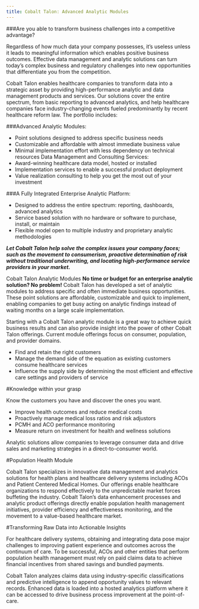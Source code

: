 ```yaml
---
title: Cobalt Talon: Advanced Analytic Modules
---
```


###Are you able to transform business challenges into a competitive advantage?

Regardless of how much data your company possesses, it’s useless unless it leads to meaningful information which enables positive business outcomes. Effective data management and analytic solutions can turn today’s complex business and regulatory challenges into new opportunities that differentiate you from the competition.

Cobalt Talon enables healthcare companies to transform data into a strategic asset by providing high-performance analytic and data management products and services. Our solutions cover the entire spectrum, from basic reporting to advanced analytics, and help healthcare companies face industry-changing events fueled predominantly by recent healthcare reform law. The portfolio includes:

###Advanced Analytic Modules:

* Point solutions designed to address specific business needs
* Customizable and affordable with almost immediate business value
* Minimal implementation effort with less dependency on technical resources Data Management and Consulting Services:
* Award-winning healthcare data model, hosted or installed
* Implementation services to enable a successful product deployment
* Value realization consulting to help you get the most out of your investment

###A Fully Integrated Enterprise Analytic Platform:

* Designed to address the entire spectrum: reporting, dashboards, advanced analytics
* Service based solution with no hardware or software to purchase, install, or maintain
* Flexible model open to multiple industry and proprietary analytic methodologies


___Let Cobalt Talon help solve the complex issues your company faces; such as the movement to consumerism, proactive determination of risk without traditional underwriting, and locating high-performance service providers in your market.___


Cobalt Talon Analytic Modules
__No time or budget for an enterprise analytic solution? No problem!__ Cobalt Talon has developed a set of analytic modules to address specific and often immediate business opportunities. These point solutions are affordable, customizable and quick to implement, enabling companies to get busy acting on analytic findings instead of waiting months on a large scale implementation.

Starting with a Cobalt Talon analytic module is a great way to achieve quick business results and can also provide insight into the power of other Cobalt Talon offerings. Current module offerings focus on consumer, population, and provider domains.

* Find and retain the right customers
* Manage the demand side of the equation as existing customers consume healthcare services
* Influence the supply side by determining the most efficient and effective care settings and providers of service

#Knowledge within your grasp

Know the customers you have and discover the ones you want.
* Improve health outcomes and reduce medical costs
* Proactively manage medical loss ratios and risk adjustors
* PCMH and ACO performance monitoring
* Measure return on investment for health and wellness solutions

Analytic solutions allow companies to leverage consumer data and drive sales and marketing strategies in a direct-to-consumer world.

#Population Health Module

Cobalt Talon specializes in innovative data management and analytics solutions for health plans and healthcare delivery systems including ACOs and Patient Centered Medical Homes. Our offerings enable healthcare organizations to respond effectively to the unpredictable market forces buffeting the industry.
Cobalt Talon’s data enhancement processes and analytic product offerings directly enable population health management initiatives, provider efficiency and effectiveness monitoring, and the movement to a value-based healthcare market.

#Transforming Raw Data into Actionable Insights

For healthcare delivery systems, obtaining and integrating data pose major challenges to improving patient experience and outcomes across the continuum of care. To be successful, ACOs and other entities that perform population health management must rely on paid claims data to achieve financial incentives from shared savings and bundled payments.

Cobalt Talon analyzes claims data using industry-specific classifications and predictive intelligence to append opportunity values to relevant records. Enhanced data is loaded into a hosted analytics platform where it can be accessed to drive business process improvement at the point-of-care.